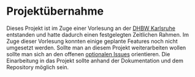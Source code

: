 # Projektübernahme

Dieses Projekt ist im Zuge einer Vorlesung an der [DHBW Karlsruhe](https://www.karlsruhe.dhbw.de/startseite.html) entstanden und hatte dadurch einen festgelegten Zeitlichen Rahmen. Im Zuge dieser Vorlesung konnten einige geplante Features noch nicht umgesetzt werden. Sollte man an diesem Projekt weiterarbeiten wollen sollte man sich an den offenen [optionalen Issues](https://github.com/SE-TINF22B2/G5-DuoGradus/labels/optional) orientieren. Die Einarbeitung in das Projekt sollte anhand der Dokumentation und dem Repository möglich sein.
